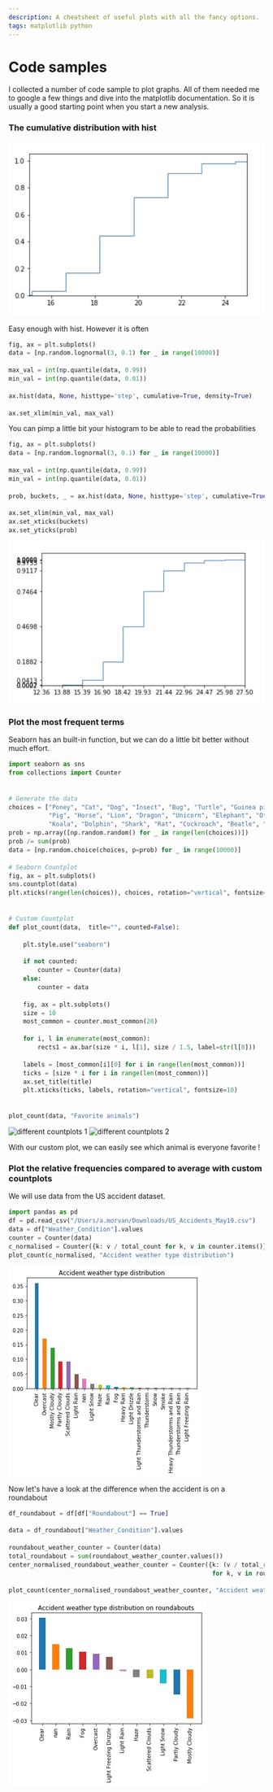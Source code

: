 ```yaml
---
description: A cheatsheet of useful plots with all the fancy options.
tags: matplotlib python 
---
```


# Code samples 

I collected a number of code sample to plot graphs. All of them needed me to google a few things and dive into the matplotlib documentation.
So it is usually a good starting point when you start a new analysis.


### The cumulative distribution with hist


![cumulative distribution](/assets/images/cum_distribution.jpg)


Easy enough with hist. However it is often 

```python
fig, ax = plt.subplots()
data = [np.random.lognormal(3, 0.1) for _ in range(10000)] 

max_val = int(np.quantile(data, 0.99))
min_val = int(np.quantile(data, 0.01))

ax.hist(data, None, histtype='step', cumulative=True, density=True)

ax.set_xlim(min_val, max_val)
```

You can pimp a little bit your histogram to be able to read the probabilities

```python
fig, ax = plt.subplots()
data = [np.random.lognormal(3, 0.1) for _ in range(10000)] 

max_val = int(np.quantile(data, 0.99))
min_val = int(np.quantile(data, 0.01))

prob, buckets, _ = ax.hist(data, None, histtype='step', cumulative=True, density=True)

ax.set_xlim(min_val, max_val)
ax.set_xticks(buckets)
ax.set_yticks(prob)
```

![cumulative distribution](/assets/images/cum_distribution_with_ticks.jpg)




### Plot the most frequent terms 

Seaborn has an built-in function, but we can do a little bit better without much effort.


```python
import seaborn as sns
from collections import Counter


# Generate the data
choices = ["Poney", "Cat", "Dog", "Insect", "Bug", "Turtle", "Guinea pig", 
           "Pig", "Horse", "Lion", "Dragon", "Unicorn", "Elephant", "Others", "Kangoroo", 
           "Koala", "Dolphin", "Shark", "Rat", "Cockroach", "Beatle", "Gull", "Crow", "Eagle"]
prob = np.array([np.random.random() for _ in range(len(choices))])
prob /= sum(prob)
data = [np.random.choice(choices, p=prob) for _ in range(10000)] 

# Seaborn Countplot
fig, ax = plt.subplots()
sns.countplot(data)
plt.xticks(range(len(choices)), choices, rotation="vertical", fontsize=10)


# Custom Countplot
def plot_count(data,  title="", counted=False):
    
    plt.style.use("seaborn")
    
    if not counted:
        counter = Counter(data)
    else:
        counter = data
    
    fig, ax = plt.subplots()
    size = 10
    most_common = counter.most_common(20)
    
    for i, l in enumerate(most_common):
        rects1 = ax.bar(size * i, l[1], size / 1.5, label=str(l[0]))
    
    labels = [most_common[i][0] for i in range(len(most_common))]
    ticks = [size * i for i in range(len(most_common))]
    ax.set_title(title)
    plt.xticks(ticks, labels, rotation="vertical", fontsize=10)
    
    
plot_count(data, "Favorite animals")
```

![different countplots 1](/assets/images/countplot_seaborn.jpg)
![different countplots 2](/assets/images/countplot_custom.jpg)


With our custom plot, we can easily see which animal is everyone favorite !



### Plot the relative frequencies compared to average with custom countplots

We will use data from the US accident dataset.

```python
import pandas as pd
df = pd.read_csv("/Users/a.morvan/Downloads/US_Accidents_May19.csv")
data = df["Weather_Condition"].values
counter = Counter(data)
c_normalised = Counter({k: v / total_count for k, v in counter.items()})
plot_count(c_normalised, "Accident weather type distribution")
```

![My plot count](/assets/images/distribution_weather.jpg)


Now let's have a look at the difference when the accident is on a roundabout

```python
df_roundabout = df[df["Roundabout"] == True]

data = df_roundabout["Weather_Condition"].values

roundabout_weather_counter = Counter(data)
total_roundabout = sum(roundabout_weather_counter.values())
center_normalised_roundabout_weather_counter = Counter({k: (v / total_roundabout) - c_normalised[k] 
                                                        for k, v in roundabout_weather_counter.items()})

plot_count(center_normalised_roundabout_weather_counter, "Accident weather type distribution on roundabouts", counted=True)
```

![My plot count for subgroup](/assets/images/distribution_difference_weather.jpg)





